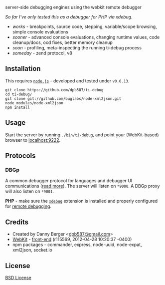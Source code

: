 server-side debugging engines using the webkit remote debugger

*So far I've only tested this as a debugger for PHP via xdebug.*

 * *works* - breakpoints, source code, stepping, variable/scope browsing, simple console evaluations
 * *sooner* - advanced console evaluations, changing runtime values, code cleanup/docs, ocd fixes, better memory cleanup
 * *soon* - profiling, meta-inspecting the running ti-debug process
 * *someday* - zend protocol, v8


Installation
------------

This requires [`node.js`](http://nodejs.org/) - developed and tested under `v0.6.13`.

    git clone https://github.com/dpb587/ti-debug
    cd ti-debug/
    git clone git://github.com/buglabs/node-xml2json.git node_modules/node-xml2json
    npm install


Usage
-----

Start the server by running `./bin/ti-debug`, and point your (WebKit-based) browser to
[localhost:9222](http://localhost:9222).


Protocols
---------

### DBGp

A common debugger protocol for languages and debugger UI communications ([read more](http://xdebug.org/docs-dbgp.php)).
The server will listen on `*9000`. A DBGp proxy will also listen on `*9001`.

**PHP** - make sure the [`xdebug`](http://pecl.php.net/package/xdebug) extension is installed and properly configured
for [remote debugging](http://xdebug.org/docs/remote).


Credits
-------

 * Created by Danny Berger &lt;<dpb587@gmail.com>&gt;
 * [WebKit](http://www.webkit.org/) - [front-end](http://svn.webkit.org/repository/webkit/trunk/Source/WebCore/inspector/front-end/) (r115569, 2012-04-28 10:20:37 -0400)
 * npm packages - commander, express, node-uuid, node-expat, xml2json, socket.io


License
-------

[BSD License](./LICENSE)
